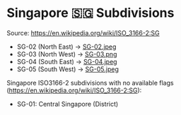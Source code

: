 # Singapore 🇸🇬 Subdivisions

Source: https://en.wikipedia.org/wiki/ISO_3166-2:SG

* SG-02 (North East) -> [SG-02.jpeg](https://github.com/amckenna41/iso3166-flag-icons/blob/main/iso3166-2-icons/SG/SG-02.jpeg)
* SG-03 (North West) -> [SG-03.png](https://github.com/amckenna41/iso3166-flag-icons/blob/main/iso3166-2-icons/SG/SG-03.png)
* SG-04 (South East) -> [SG-04.jpeg](https://github.com/amckenna41/iso3166-flag-icons/blob/main/iso3166-2-icons/SG/SG-04.jpeg)
* SG-05 (South West) -> [SG-05.jpeg](https://github.com/amckenna41/iso3166-flag-icons/blob/main/iso3166-2-icons/SG/SG-05.jpeg)

Singapore ISO3166-2 subdivisions with no available flags (https://en.wikipedia.org/wiki/ISO_3166-2:SG):

* SG-01: Central Singapore (District)